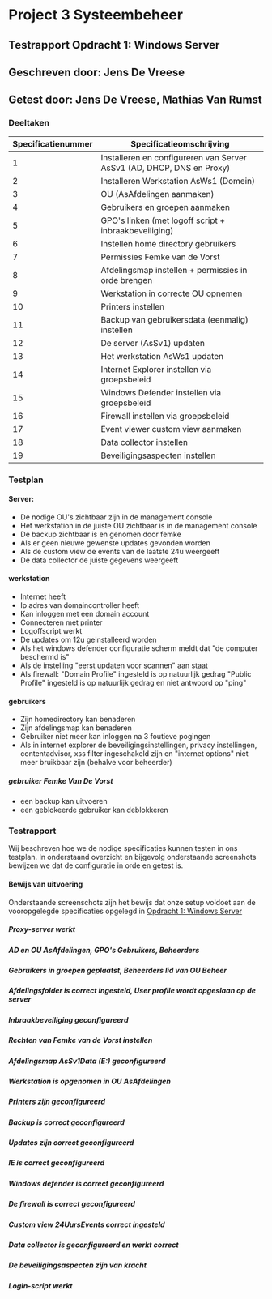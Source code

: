 # Project 3 Systeembeheer

## Testrapport Opdracht 1: Windows Server
## Geschreven door: Jens De Vreese
## Getest door: Jens De Vreese, Mathias Van Rumst


### Deeltaken
| Specificatienummer | Specificatieomschrijving                                              |
|--------------------|-----------------------------------------------------------------------|
| 1                  | Installeren en configureren van Server AsSv1 (AD, DHCP, DNS en Proxy) |
| 2                  | Installeren Werkstation AsWs1 (Domein)                                |
| 3                  | OU (AsAfdelingen aanmaken)                                            |
| 4                  | Gebruikers en groepen aanmaken                                        |
| 5                  | GPO's linken (met logoff script + inbraakbeveiliging)                 |
| 6                  | Instellen home directory gebruikers                                   |
| 7                  | Permissies Femke van de Vorst                                         |
| 8                  | Afdelingsmap instellen + permissies in orde brengen                   |
| 9                  | Werkstation in correcte OU opnemen                                    |
| 10                 | Printers instellen                                                    |
| 11                 | Backup van gebruikersdata (eenmalig) instellen                        |
| 12                 | De server (AsSv1) updaten                                             |
| 13                 | Het werkstation AsWs1 updaten                                         |
| 14                 | Internet Explorer instellen via groepsbeleid                          |
| 15                 | Windows Defender instellen via groepsbeleid                           |
| 16                 | Firewall instellen via groepsbeleid                                   |
| 17                 | Event viewer custom view aanmaken                                     |
| 18                 | Data collector instellen                                              |
| 19                 | Beveiligingsaspecten instellen                                        |

### Testplan
#### Server:
- De nodige OU's zichtbaar zijn in de management console
- Het werkstation in de juiste OU zichtbaar is in de management console
- De backup zichtbaar is en genomen door femke
- Als er geen nieuwe gewenste updates gevonden worden
- Als de custom view de events van de laatste 24u weergeeft
- De data collector de juiste gegevens weergeeft

#### werkstation
- Internet heeft
- Ip adres van domaincontroller heeft
- Kan inloggen met een domain account
- Connecteren met printer
- Logoffscript werkt
- De updates om 12u geinstalleerd worden
- Als het windows defender configuratie scherm meldt dat "de computer beschermd is"
- Als de instelling "eerst updaten voor scannen" aan staat
- Als firewall:
"Domain Profile" ingesteld is op natuurlijk gedrag
"Public Profile" ingesteld is op natuurlijk gedrag en niet antwoord op "ping"

#### gebruikers
- Zijn homedirectory kan benaderen
- Zijn afdelingsmap kan benaderen
- Gebruiker niet meer kan inloggen na 3 foutieve pogingen
- Als in internet explorer de beveiligingsinstellingen, privacy instellingen, content­advisor, xss filter ingeschakeld zijn en "internet options" niet meer bruikbaar zijn (behalve voor beheerder)

##### gebruiker Femke Van De Vorst
- een backup kan uitvoeren
- een geblokeerde gebruiker kan deblokkeren

### Testrapport

Wij beschreven hoe we de nodige specificaties kunnen testen in ons testplan.
In onderstaand overzicht en bijgevolg onderstaande screenshots bewijzen we dat de configuratie in orde en getest is.

#### Bewijs van uitvoering

Onderstaande screenschots zijn het bewijs dat onze setup voldoet aan de vooropgelegde specificaties opgelegd in [Opdracht 1: Windows Server](ops3-g07/Windows/Opgave/Opdracht_project_systeembeheer_-_Windows_Server_2012_deployment_met_Powershell.pdf)

##### Proxy-server werkt



##### AD en OU AsAfdelingen, GPO's Gebruikers, Beheerders



##### Gebruikers in groepen geplaatst, Beheerders lid van OU Beheer 



##### Afdelingsfolder is correct ingesteld, User profile wordt opgeslaan op de server



##### Inbraakbeveiliging geconfigureerd 



##### Rechten van Femke van de Vorst instellen




##### Afdelingsmap AsSv1Data (E:) geconfigureerd 




##### Werkstation is opgenomen in OU AsAfdelingen



##### Printers zijn geconfigureerd



##### Backup is correct geconfigureerd



##### Updates zijn correct geconfigureerd



##### IE is correct geconfigureerd



##### Windows defender is correct geconfigureerd



##### De firewall is correct geconfigureerd



##### Custom view 24UursEvents correct ingesteld



##### Data collector is geconfigureerd en werkt correct



##### De beveiligingsaspecten zijn van kracht



##### Login-script werkt

